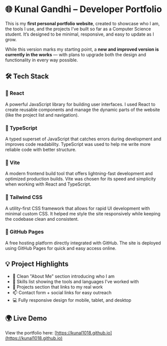 # 🌐 Kunal Gandhi – Developer Portfolio

This is my **first personal portfolio website**, created to showcase who I am, the tools I use, and the projects I’ve built so far as a Computer Science student. It’s designed to be minimal, responsive, and easy to update as I grow.

While this version marks my starting point, a **new and improved version is currently in the works** — with plans to upgrade both the design and functionality in every way possible.

## 🛠️ Tech Stack

### 🔹 React  
A powerful JavaScript library for building user interfaces. I used React to create reusable components and manage the dynamic parts of the website (like the project list and navigation).

### 🔹 TypeScript  
A typed superset of JavaScript that catches errors during development and improves code readability. TypeScript was used to help me write more reliable code with better structure.

### 🔹 Vite  
A modern frontend build tool that offers lightning-fast development and optimized production builds. Vite was chosen for its speed and simplicity when working with React and TypeScript.

### 🔹 Tailwind CSS  
A utility-first CSS framework that allows for rapid UI development with minimal custom CSS. It helped me style the site responsively while keeping the codebase clean and consistent.

### 🔹 GitHub Pages  
A free hosting platform directly integrated with GitHub. The site is deployed using GitHub Pages for quick and easy access online.

## 💡 Project Highlights

- 📄 Clean "About Me" section introducing who I am  
- 🧠 Skills list showing the tools and languages I’ve worked with  
- 🚀 Projects section that links to my real work  
- 📫 Contact form + social links for easy outreach  
- 💻 Fully responsive design for mobile, tablet, and desktop

## 🌍 Live Demo

View the portfolio here: [https://kunal1018.github.io](https://kunal1018.github.io)
